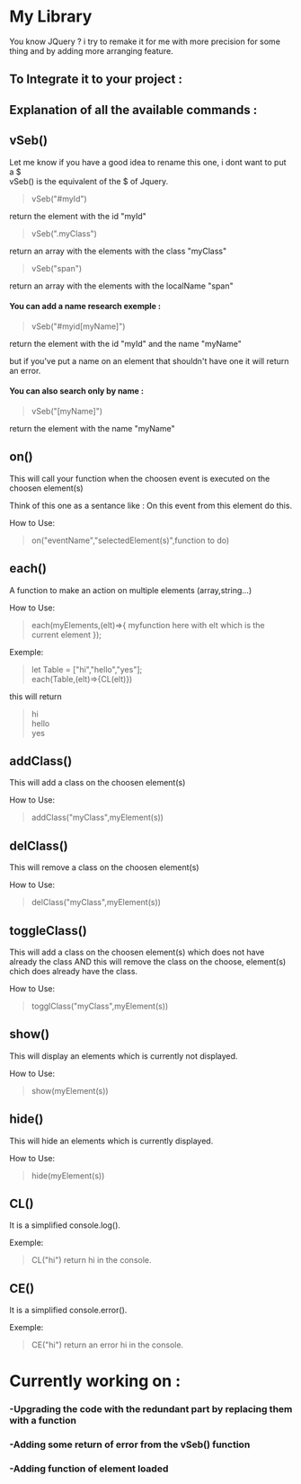 # My Library
 You know JQuery ? i try to remake it for me with more precision for some thing and by adding more arranging feature.

## To Integrate it to your project :
<script src="https://devwebaupif.000webhostapp.com/Projets/MyLibrary/myLibrary.js"></script>

## Explanation of all the available commands :



## vSeb()
Let me know if you have a good idea to rename this one, i dont want to put a $  
vSeb() is the equivalent of the $ of Jquery.

> vSeb("#myId")

  return the element with the id "myId"

> vSeb(".myClass")

return an array with the elements with the class "myClass"

> vSeb("span")

return an array with the elements with the localName "span"

#### You can add a name research exemple :

> vSeb("#myid[myName]")  

return the element with the id "myId" and the name "myName"

but if you've put a name on an element that shouldn't have one it will return an error.

#### You can also search only by name :

> vSeb("[myName]")  

return the element with the name "myName"



## on()

This will call your function when the choosen event is executed on the choosen element(s)

Think of this one as a sentance like :
On this event from this element do this.

How to Use:
> on("eventName","selectedElement(s)",function to do)



## each()

A function to make an action on multiple elements (array,string...)

How to Use:
>each(myElements,(elt)=>{
  myfunction here with elt which is the current element
});

Exemple:
>let Table = ["hi","hello","yes"];  
each(Table,(elt)=>{CL(elt)})

this will return 
>hi  
hello  
yes



## addClass()

This will add a class on the choosen element(s)

How to Use:
> addClass("myClass",myElement(s))



## delClass()

This will remove a class on the choosen element(s)

How to Use:
> delClass("myClass",myElement(s))


## toggleClass()

This will add a class on the choosen element(s) which does not have already the class 
AND this will remove the class on the choose, element(s) chich does already have the class.

How to Use:
> togglClass("myClass",myElement(s))



## show()

This will display an elements which is currently not displayed.

How to Use:
> show(myElement(s))



## hide()

This will hide an elements which is currently displayed.

How to Use:
> hide(myElement(s))



## CL()

It is a simplified console.log().

Exemple:
> CL("hi")
return hi in the console.



## CE()

It is a simplified console.error().

Exemple:
> CE("hi")
return an error hi in the console.


# Currently working on :

### -Upgrading the code with the redundant part by replacing them with a function
### -Adding some return of error from the vSeb() function
### -Adding function of element loaded
